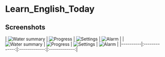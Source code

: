 # Learn_English_Today



## Screenshots
| ![Water summary](screenshots/info.jpg) | ![Progress](screenshots/intro1.jpg) | ![Settings](screenshots/list.jpg) | ![Alarm](screenshots/navbar.jpg) |
| ![Water summary](screenshots/vote.jpg) | ![Progress](screenshots/dieuchinh.jpg) | ![Settings](screenshots/itro.jpg) | ![Alarm](screenshots/author.jpg) |
|----------|:-------------:|:-------------:|:-------------:|